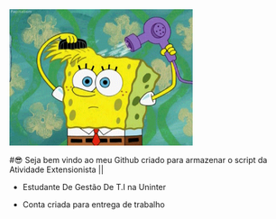 <img src = "gif bob.gif" width = "325px">

#😎 Seja bem vindo ao meu Github criado para armazenar o script da Atividade Extensionista || 

- Estudante De Gestão De T.I na Uninter

- Conta criada para entrega de trabalho 


